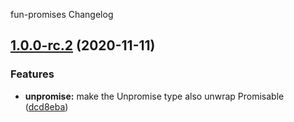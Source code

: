 fun-promises Changelog

## [1.0.0-rc.2](https://github.com/RobertFischer/fun-promises/compare/v1.0.0-rc.1...v1.0.0-rc.2) (2020-11-11)


### Features

* **unpromise:** make the Unpromise type also unwrap Promisable ([dcd8eba](https://github.com/RobertFischer/fun-promises/commit/dcd8ebafa1b66b8f33619c4420a7c2be211821dc))
